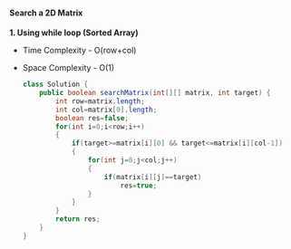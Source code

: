 #### Search a 2D Matrix

**1. Using while loop (Sorted Array)**

- Time Complexity - O(row+col)

- Space Complexity - O(1) 
  ​

  ```java
  class Solution {
      public boolean searchMatrix(int[][] matrix, int target) {
          int row=matrix.length;
          int col=matrix[0].length;
          boolean res=false;
          for(int i=0;i<row;i++)
          {
              if(target>=matrix[i][0] && target<=matrix[i][col-1])
              {
                  for(int j=0;j<col;j++)
                  {
                      if(matrix[i][j]==target)
                          res=true;
                  }
              }
          }
          return res;
      }
  }
  ```

  ​